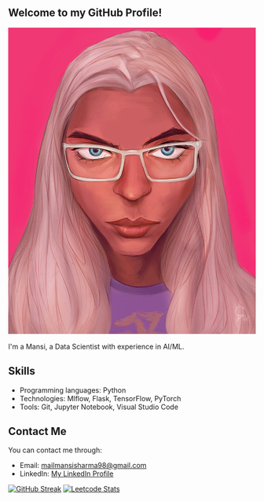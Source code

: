 ## Welcome to my GitHub Profile!

![Profile Image](https://github.com/MansiSharma98/MansiSharma98/blob/main/Maensys%20Targaryen%20Insta%20(1).jpg)

I'm a Mansi, a Data Scientist with experience in AI/ML.

## Skills

- Programming languages: Python
- Technologies: Mlflow, Flask, TensorFlow, PyTorch
- Tools: Git, Jupyter Notebook, Visual Studio Code

## Contact Me

You can contact me through:

- Email: mailmansisharma98@gmail.com
- LinkedIn: [My LinkedIn Profile](https://www.linkedin.com/in/mansisharma1998/)


[![GitHub Streak](https://streak-stats.demolab.com/?user=MansiSharma98&theme=dark)](https://git.io/streak-stats)
[![Leetcode Stats](https://leetcard.jacoblin.cool/mailmansisharma98)](https://leetcode.com/mailmansisharma98)

<!---
MansiSharma98/MansiSharma98 is a ✨ special ✨ repository because its `README.md` (this file) appears on your GitHub profile.
You can click the Preview link to take a look at your changes.
--->
